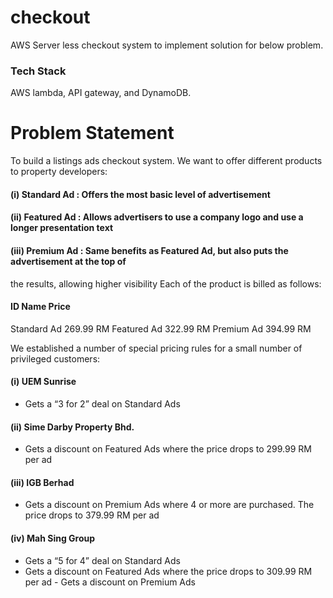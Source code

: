 # checkout
AWS Server less checkout system to implement solution for below problem.
### Tech Stack
 AWS lambda, API gateway, and DynamoDB.

# Problem Statement

To build a listings ads checkout system. 
We want to offer different products to property developers:
#### (i) Standard Ad : Offers the most basic level of advertisement
#### (ii) Featured Ad : Allows advertisers to use a company logo and use a longer presentation text
#### (iii) Premium Ad : Same benefits as Featured Ad, but also puts the advertisement at the top of

the results, allowing higher visibility
Each of the product is billed as follows:
#### ID Name Price
Standard Ad 269.99 RM
Featured Ad 322.99 RM
Premium Ad 394.99 RM

We established a number of special pricing rules for a small number of privileged customers:
#### (i) UEM Sunrise
- Gets a “3 for 2” deal on Standard Ads
#### (ii) Sime Darby Property Bhd.
- Gets a discount on Featured Ads where the price drops to 299.99 RM per ad
#### (iii) IGB Berhad
- Gets a discount on Premium Ads where 4 or more are purchased. The price drops to
379.99 RM per ad
#### (iv) Mah Sing Group
- Gets a “5 for 4” deal on Standard Ads
- Gets a discount on Featured Ads where the price drops to 309.99 RM per ad - Gets
a discount on Premium Ads
